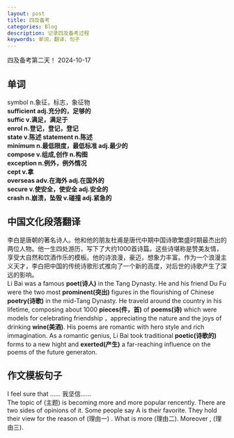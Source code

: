 ```yaml
---
layout: post
title: 四及备考
categories: Blog
description: 记录四及备考过程
keywords: 单词，翻译，句子
---    
```

四及备考第二天！ 2024-10-17
## 单词
symbol n.象征，标志，象征物  
**sufficient adj.充分的，足够的**  
**suffic v.满足，满足于**  
**enrol n.登记，登记，登记**    
**state v.陈述  statement n.陈述**  
**minimum n.最低限度，最低标准  adj.最少的**  
**compose v.组成,创作  n.构图**  
**exception n.例外，例外情况**  
**cept v.拿**  
**overseas adv.在海外 adj.在国外的**  
**secure v.使安全，使安全 adj.安全的**  
**crash n.崩溃，坠毁 v.碰撞 adj.紧急的**  
## 中国文化段落翻译
李白是唐朝的著名诗人。他和他的朋友杜甫是唐代中期中国诗歌繁盛时期最杰出的两位人物。他一生四处游历，写下了大约1000首诗篇。这些诗堪称是赞美友情，享受大自然和饮酒作乐的模板。他的诗浪漫，豪迈，想象力丰富。作为一个浪漫主义天才，李白把中国的传统诗歌形式推向了一个新的高度，对后世的诗歌产生了深远的影响。  
Li Bai was a famous **poet(诗人)** in the Tang Dynasty. He and his friend Du Fu were the two most **prominent(突出)** figures in the flourishing of Chinese **poetry(诗歌)** in the mid-Tang Dynasty. He traveld around the country in his lifetime, composing about 1000 **pieces(件，首)** of **poems(诗)** which were models for celebrating friendship ，appreciating the nature and the joys of drinking  **wine(美酒)**. His poems are romantic with hero style and rich immagination. As a romantic genius, Li Bai took traditional **poetic(诗歌的)** forms to a new hight and **exerted(产生)** a far-reaching influence on the poems of the future generaton.  

## 作文模板句子
I feel sure that ...... 我坚信......  
The topic of (主题) is becoming more and more popular rencently. There are two sides of opinions of it. Some people say A is their favorite. They hold their view for the reason of (理由一) . What is more (理由二). Moreover , (理由三).